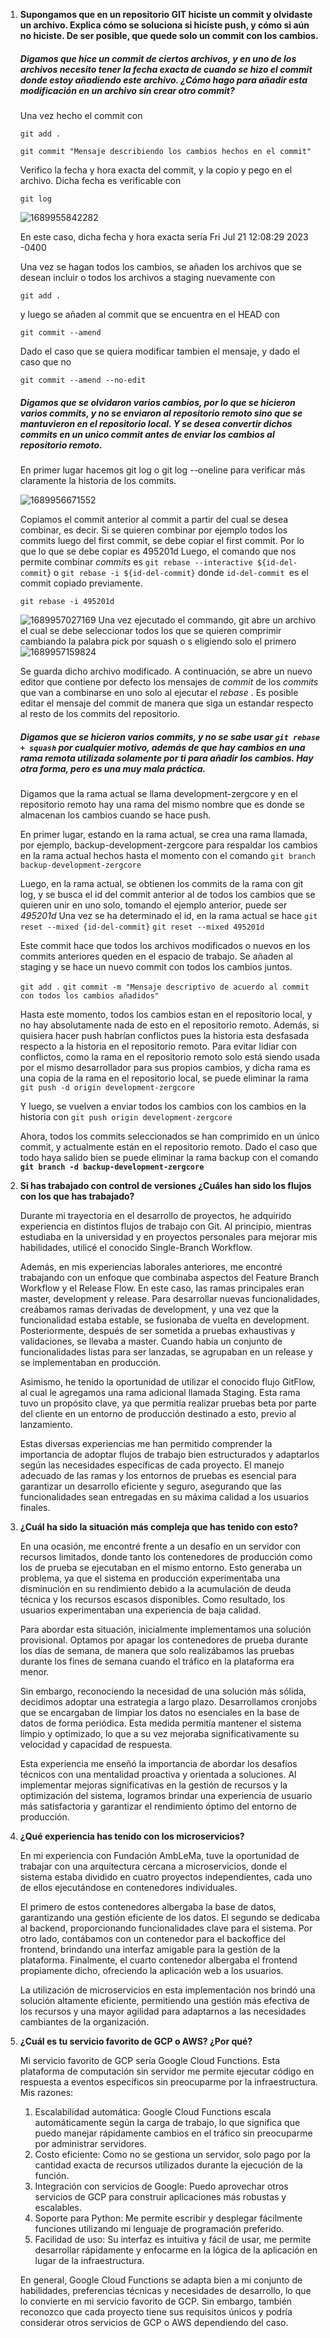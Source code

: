 1. **Supongamos que en un repositorio GIT hiciste un commit y olvidaste un archivo. Explica cómo se
   soluciona si hiciste push, y cómo si aún no hiciste. De ser posible, que quede solo un commit
   con los cambios.**

   ##### Digamos que hice un commit de ciertos archivos, y en uno de los archivos necesito tener la fecha exacta de cuando se hizo el commit donde estoy añadiendo este archivo. ¿Cómo hago para añadir esta modificación en un archivo sin crear otro commit?

   Una vez hecho el commit con

   `git add .`

   `git commit "Mensaje describiendo los cambios hechos en el commit"`

   Verifico la fecha y hora exacta del commit, y la copio y pego en el archivo. Dicha fecha es verificable con

   `git log`

   ![1689955842282](image/questions/1689955842282.png)

   En este caso, dicha fecha y hora exacta sería Fri Jul 21 12:08:29 2023 -0400

   Una vez se hagan todos los cambios, se añaden los archivos que se desean incluir o todos los archivos a staging nuevamente con

   `git add .`

   y luego se añaden al commit que se encuentra en el HEAD con

   `git commit --amend`

   Dado el caso que se quiera modificar tambien el mensaje, y dado el caso que no

   `git commit --amend --no-edit`

   ##### Digamos que se olvidaron varios cambios, por lo que se hicieron varios commits, y no se enviaron al repositorio remoto sino que se mantuvieron en el repositorio local. Y se desea convertir dichos commits en un unico commit antes de enviar los cambios al repositorio remoto.

   En primer lugar hacemos git log o git log --oneline para verificar más claramente la historia de los commits.

   ![1689956671552](image/questions/1689956671552.png)

   Copiamos el commit anterior al commit a partir del cual se desea combinar, es decir. Si se quieren combinar por ejemplo todos los commits luego del first commit, se debe copiar el first commit. Por lo que lo que se debe copiar es 495201d
   Luego, el comando que nos permite combinar *commits* es `git rebase --interactive ${id-del-commit`} o `git rebase -i ${id-del-commit}` donde `id-del-commit `es el commit copiado previamente.

   `git rebase -i 495201d`

   ![1689957027169](image/questions/1689957027169.png)
   Una vez  ejecutado el commando, git abre un archivo el cual se debe seleccionar todos los que se quieren comprimir cambiando la palabra pick por squash o s eligiendo solo el primero
   ![1689957159824](image/questions/1689957159824.png)

   Se guarda dicho archivo modificado. A continuación, se abre un nuevo editor que contiene por defecto los mensajes de *commit* de los *commits* que van a combinarse en uno solo al ejecutar el  *rebase* . Es posible editar el mensaje del commit de manera que siga un estandar respecto al resto de los commits del repositorio.

   ##### Digamos que se hicieron varios commits, y no se sabe usar `git rebase + squash` por cualquier motivo, además de que hay cambios en una rama remota utilizada solamente por ti para añadir los cambios. Hay otra forma, pero es una muy mala práctica.

   Digamos que la rama actual se llama development-zergcore y en el repositorio remoto hay una rama del mismo nombre que es donde se almacenan los cambios cuando se hace push.

   En primer lugar, estando en la rama actual, se crea una rama llamada, por ejemplo, backup-development-zergcore para respaldar los cambios en la rama actual hechos hasta el momento con el comando
   `git branch backup-development-zergcore`

   Luego, en la rama actual, se obtienen los commits de la rama con git log, y se busca el id del commit anterior al de todos los cambios que se quieren unir en uno solo, tomando el ejemplo anterior, puede ser *495201d*
   Una vez se ha determinado el id, en la rama actual se hace `git reset --mixed {id-del-commit}`
   `git reset --mixed 495201d `

   Este commit hace que todos los archivos modificados o nuevos en los commits anteriores queden en el espacio de trabajo. Se añaden al staging y se hace un nuevo commit con todos los cambios juntos.

   `git add .`
   `git commit -m "Mensaje descriptivo de acuerdo al commit con todos los cambios añadidos"`

   Hasta este momento, todos los cambios estan en el repositorio local, y no hay absolutamente nada de esto en el repositorio remoto. Además, si quisiera hacer push habrían conflictos pues la historia esta desfasada respecto a la historia en el repositorio remoto. Para evitar lidiar con conflictos, como la rama en el repositorio remoto solo está siendo usada por el mismo desarrollador para sus propios cambios, y dicha rama es una copia de la rama en el repositorio local, se puede eliminar la rama
   `git push -d origin development-zergcore`

   Y luego, se vuelven a enviar todos los cambios con los cambios en la historia con
   `git push origin development-zergcore`

   Ahora, todos los commits seleccionados se han comprimido en un único commit, y actualmente están en el repositorio remoto.
   Dado el caso que todo haya salido bien se puede eliminar la rama backup con el comando
   **`git branch -d backup-development-zergcore`**
2. **Si has trabajado con control de versiones ¿Cuáles han sido los flujos con los que has trabajado?**

   Durante mi trayectoria en el desarrollo de proyectos, he adquirido experiencia en distintos flujos de trabajo con Git. Al principio, mientras estudiaba en la universidad y en proyectos personales para mejorar mis habilidades, utilicé el conocido Single-Branch Workflow.

   Además, en mis experiencias laborales anteriores, me encontré trabajando con un enfoque que combinaba aspectos del Feature Branch Workflow y el Release Flow. En este caso, las ramas principales eran master, development y release. Para desarrollar nuevas funcionalidades, creábamos ramas derivadas de development, y una vez que la funcionalidad estaba estable, se fusionaba de vuelta en development. Posteriormente, después de ser sometida a pruebas exhaustivas y validaciones, se llevaba a master. Cuando había un conjunto de funcionalidades listas para ser lanzadas, se agrupaban en un release y se implementaban en producción.

   Asimismo, he tenido la oportunidad de utilizar el conocido flujo GitFlow, al cual le agregamos una rama adicional llamada Staging. Esta rama tuvo un propósito clave, ya que permitía realizar pruebas beta por parte del cliente en un entorno de producción destinado a esto, previo al lanzamiento.

   Estas diversas experiencias me han permitido comprender la importancia de adoptar flujos de trabajo bien estructurados y adaptarlos según las necesidades específicas de cada proyecto. El manejo adecuado de las ramas y los entornos de pruebas es esencial para garantizar un desarrollo eficiente y seguro, asegurando que las funcionalidades sean entregadas en su máxima calidad a los usuarios finales.
3. **¿Cuál ha sido la situación más compleja que has tenido con esto?**

   En una ocasión, me encontré frente a un desafío en un servidor con recursos limitados, donde tanto los contenedores de producción como los de prueba se ejecutaban en el mismo entorno. Esto generaba un problema, ya que el sistema en producción experimentaba una disminución en su rendimiento debido a la acumulación de deuda técnica y los recursos escasos disponibles. Como resultado, los usuarios experimentaban una experiencia de baja calidad.

   Para abordar esta situación, inicialmente implementamos una solución provisional. Optamos por apagar los contenedores de prueba durante los días de semana, de manera que solo realizábamos las pruebas durante los fines de semana cuando el tráfico en la plataforma era menor.

   Sin embargo, reconociendo la necesidad de una solución más sólida, decidimos adoptar una estrategia a largo plazo. Desarrollamos cronjobs que se encargaban de limpiar los datos no esenciales en la base de datos de forma periódica. Esta medida permitía mantener el sistema limpio y optimizado, lo que a su vez mejoraba significativamente su velocidad y capacidad de respuesta.

   Esta experiencia me enseñó la importancia de abordar los desafíos técnicos con una mentalidad proactiva y orientada a soluciones. Al implementar mejoras significativas en la gestión de recursos y la optimización del sistema, logramos brindar una experiencia de usuario más satisfactoria y garantizar el rendimiento óptimo del entorno de producción.
4. **¿Qué experiencia has tenido con los microservicios?**

   En mi experiencia con Fundación AmbLeMa, tuve la oportunidad de trabajar con una arquitectura cercana a microservicios, donde el sistema estaba dividido en cuatro proyectos independientes, cada uno de ellos ejecutándose en contenedores individuales.

   El primero de estos contenedores albergaba la base de datos, garantizando una gestión eficiente de los datos. El segundo se dedicaba al backend, proporcionando funcionalidades clave para el sistema. Por otro lado, contábamos con un contenedor para el backoffice del frontend, brindando una interfaz amigable para la gestión de la plataforma. Finalmente, el cuarto contenedor albergaba el frontend propiamente dicho, ofreciendo la aplicación web a los usuarios.

   La utilización de microservicios en esta implementación nos brindó una solución altamente eficiente, permitiendo una gestión más efectiva de los recursos y una mayor agilidad para adaptarnos a las necesidades cambiantes de la organización.
5. **¿Cuál es tu servicio favorito de GCP o AWS? ¿Por qué?**

   Mi servicio favorito de GCP sería Google Cloud Functions. Esta plataforma de computación sin servidor me permite ejecutar código en respuesta a eventos específicos sin preocuparme por la infraestructura. Mis razones:

   1. Escalabilidad automática: Google Cloud Functions escala automáticamente según la carga de trabajo, lo que significa que puedo manejar rápidamente cambios en el tráfico sin preocuparme por administrar servidores.
   2. Costo eficiente: Como no se gestiona un servidor, solo pago por la cantidad exacta de recursos utilizados durante la ejecución de la función.
   3. Integración con servicios de Google: Puedo aprovechar otros servicios de GCP para construir aplicaciones más robustas y escalables.
   4. Soporte para Python: Me permite escribir y desplegar fácilmente funciones utilizando mi lenguaje de programación preferido.
   5. Facilidad de uso: Su interfaz es intuitiva y fácil de usar, me permite desarrollar rápidamente y enfocarme en la lógica de la aplicación en lugar de la infraestructura.

   En general, Google Cloud Functions se adapta bien a mi conjunto de habilidades, preferencias técnicas y necesidades de desarrollo, lo que lo convierte en mi servicio favorito de GCP. Sin embargo, también reconozco que cada proyecto tiene sus requisitos únicos y podría considerar otros servicios de GCP o AWS dependiendo del caso.
